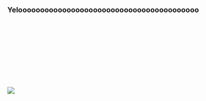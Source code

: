 ### Yelooooooooooooooooooooooooooooooooooooooooo



<!--
**AdheelAhmed-D3CD/AdheelAhmed-D3CD** is a ✨ _special_ ✨ repository because its `README.md` (this file) appears on your GitHub profile.

Here are some ideas to get you started:

- 🔭 I’m currently working on ...
- 🌱 I’m currently learning ...
- 👯 I’m looking to collaborate on ...
- 🤔 I’m looking for help with ...
- 💬 Ask me about ...
- 📫 How to reach me: ...
- 😄 Pronouns: ...
- ⚡ Fun fact: ...
-->

<br><br><br><br><br><br><br><br>

<img src="https://github-readme-stats.vercel.app/api?username=AdheelAhmed-D3CD&&show_icons=true&title_color=ffffff&icon_color=66fffc&text_color=daf7dc&bg_color=151515">

